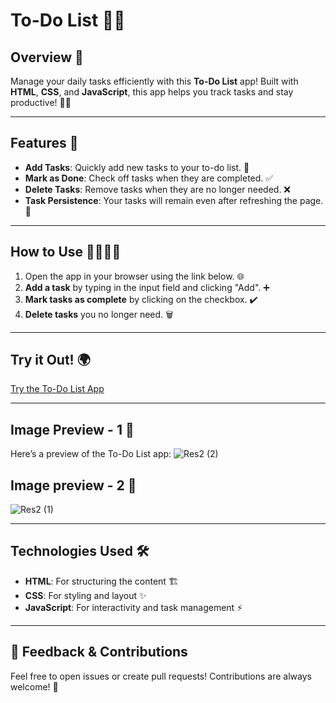 # To-Do List 📝✅

## Overview 🌟
Manage your daily tasks efficiently with this **To-Do List** app! Built with **HTML**, **CSS**, and **JavaScript**, this app helps you track tasks and stay productive! 💼🚀

---

## Features 🚀

- **Add Tasks**: Quickly add new tasks to your to-do list. 📝
- **Mark as Done**: Check off tasks when they are completed. ✅
- **Delete Tasks**: Remove tasks when they are no longer needed. ❌
- **Task Persistence**: Your tasks will remain even after refreshing the page. 🔄

---

## How to Use 👨‍💻👩‍💻

1. Open the app in your browser using the link below. 🌐
2. **Add a task** by typing in the input field and clicking "Add". ➕
3. **Mark tasks as complete** by clicking on the checkbox. ✔️
4. **Delete tasks** you no longer need. 🗑️

---

## Try it Out! 🌍

[Try the To-Do List App](https://daily-activity-tracker.netlify.app)

---

## Image Preview - 1 📸

Here’s a preview of the To-Do List app:
![Res2 (2)](https://github.com/user-attachments/assets/84ee888b-d5e0-473f-bcca-f6aa673f79cf)

## Image preview - 2 📸
![Res2 (1)](https://github.com/user-attachments/assets/2455f31e-2006-45e2-81b9-3ef36dc677cf)

---

## Technologies Used 🛠️

- **HTML**: For structuring the content 🏗️
- **CSS**: For styling and layout ✨
- **JavaScript**: For interactivity and task management ⚡

---

## 💬 Feedback & Contributions
Feel free to open issues or create pull requests! Contributions are always welcome! 🙌

